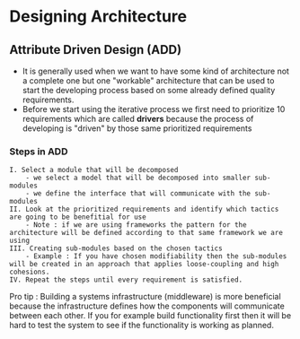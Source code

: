 # Designing Architecture

## Attribute Driven Design (ADD)
- It is generally used when we want to have some kind of architecture not a complete one but one "workable" architecture  that can be used to start the developing process based on some already defined quality requirements.
- Before we start using the iterative process we first need to prioritize 10 requirements which are called **drivers** because the process of developing is "driven" by those same prioritized requirements

### Steps in ADD
	I. Select a module that will be decomposed
		- we select a model that will be decomposed into smaller sub-modules 
		- we define the interface that will communicate with the sub-modules
	II. Look at the prioritized requirements and identify which tactics are going to be benefitial for use 
		- Note : if we are using frameworks the pattern for the architecture will be defined according to that same framework we are using 
	III. Creating sub-modules based on the chosen tactics
		- Example : If you have chosen modifiability then the sub-modules will be created in an approach that applies loose-coupling and high cohesions.
	IV. Repeat the steps until every requirement is satisfied.
Pro tip : Building a systems infrastructure (middleware) is more beneficial because the infrastructure defines how the components will communicate between each other. If you for example build functionality first then it will be hard to test the system to see if the functionality is working as planned. 

